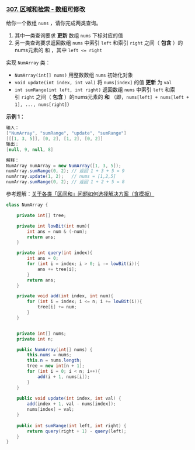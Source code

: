 ### [307. 区域和检索 - 数组可修改](https://leetcode.cn/problems/range-sum-query-mutable/)

给你一个数组 `nums` ，请你完成两类查询。

1. 其中一类查询要求 **更新** 数组 `nums` 下标对应的值
2. 另一类查询要求返回数组 `nums` 中索引 `left` 和索引 `right` 之间（ **包含** ）的nums元素的 和 ，其中 `left <= right`

实现 `NumArray` 类：

- `NumArray(int[] nums)` 用整数数组 `nums` 初始化对象
- `void update(int index, int val)` 将 `nums[index]` 的值 **更新** 为 `val`
- `int sumRange(int left, int right)` 返回数组 `nums` 中索引 `left` 和索引 `right` 之间（ **包含** ）的nums元素的 **和** （即，`nums[left] + nums[left + 1], ..., nums[right]`）
 

**示例 1：**

```java
输入：
["NumArray", "sumRange", "update", "sumRange"]
[[[1, 3, 5]], [0, 2], [1, 2], [0, 2]]
输出：
[null, 9, null, 8]

解释：
NumArray numArray = new NumArray([1, 3, 5]);
numArray.sumRange(0, 2); // 返回 1 + 3 + 5 = 9
numArray.update(1, 2);   // nums = [1,2,5]
numArray.sumRange(0, 2); // 返回 1 + 2 + 5 = 8
```


参考题解：[关于各类「区间和」问题如何选择解决方案（含模板）](https://leetcode.cn/problems/range-sum-query-mutable/solution/guan-yu-ge-lei-qu-jian-he-wen-ti-ru-he-x-41hv/)


```java
class NumArray {

    private int[] tree;

    private int lowBit(int num){
        int ans = num & (-num);
        return ans;
    }

    private int query(int index){
        int ans = 0;
        for (int i = index; i > 0; i -= lowBit(i)){
            ans += tree[i];
        }
        return ans;
    }

    private void add(int index, int num){
        for (int i = index; i <= n; i += lowBit(i)){
            tree[i] += num;
        }
    }


    private int[] nums;
    private int n;

    public NumArray(int[] nums) {
        this.nums = nums;
        this.n = nums.length;
        tree = new int[n + 1];
        for (int i = 0; i < n; i++){
            add(i + 1, nums[i]);
        }
    }
    
    public void update(int index, int val) {
        add(index + 1, val - nums[index]);
        nums[index] = val;
    }
    
    public int sumRange(int left, int right) {
        return query(right + 1) - query(left);
    }  
}
```